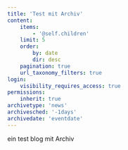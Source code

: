 ```yaml
---
title: 'Test mit Archiv'
content:
    items:
        - '@self.children'
    limit: 5
    order:
        by: date
        dir: desc
    pagination: true
    url_taxonomy_filters: true
login:
    visibility_requires_access: true
permissions:
    inherit: true
archivetype: 'news'
archivesched: '-1days'
archivedate: 'eventdate'
---
```


ein test blog mit Archiv
